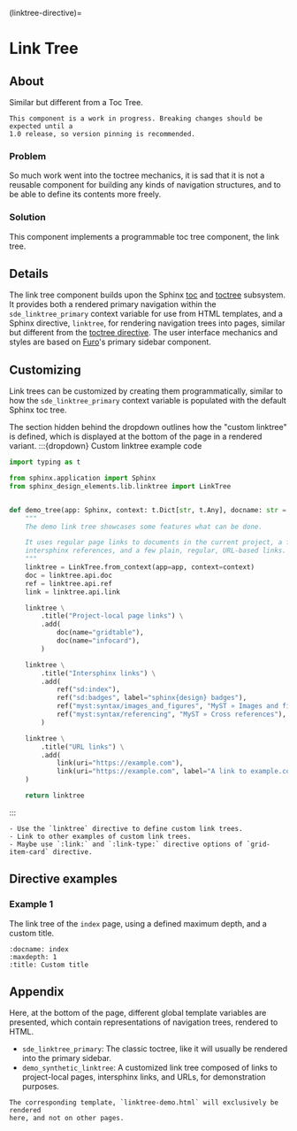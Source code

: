 (linktree-directive)=

# Link Tree


## About

Similar but different from a Toc Tree.

```{attention}
This component is a work in progress. Breaking changes should be expected until a
1.0 release, so version pinning is recommended.
```

### Problem

So much work went into the toctree mechanics, it is sad that it is not a reusable
component for building any kinds of navigation structures, and to be able to define
its contents more freely.

### Solution

This component implements a programmable toc tree component, the link tree.


## Details

The link tree component builds upon the Sphinx [toc] and [toctree] subsystem. It provides
both a rendered primary navigation within the `sde_linktree_primary` context variable
for use from HTML templates, and a Sphinx directive, `linktree`, for rendering
navigation trees into pages, similar but different from the [toctree directive]. The
user interface mechanics and styles are based on [Furo]'s primary sidebar component.


## Customizing

Link trees can be customized by creating them programmatically, similar to how
the `sde_linktree_primary` context variable is populated with the default Sphinx
toc tree.

The section hidden behind the dropdown outlines how the "custom linktree" is
defined, which is displayed at the bottom of the page in a rendered variant.
:::{dropdown} Custom linktree example code

```python
import typing as t

from sphinx.application import Sphinx
from sphinx_design_elements.lib.linktree import LinkTree


def demo_tree(app: Sphinx, context: t.Dict[str, t.Any], docname: str = None) -> LinkTree:
    """
    The demo link tree showcases some features what can be done.

    It uses regular page links to documents in the current project, a few
    intersphinx references, and a few plain, regular, URL-based links.
    """
    linktree = LinkTree.from_context(app=app, context=context)
    doc = linktree.api.doc
    ref = linktree.api.ref
    link = linktree.api.link

    linktree \
        .title("Project-local page links") \
        .add(
            doc(name="gridtable"),
            doc(name="infocard"),
        )

    linktree \
        .title("Intersphinx links") \
        .add(
            ref("sd:index"),
            ref("sd:badges", label="sphinx{design} badges"),
            ref("myst:syntax/images_and_figures", "MyST » Images and figures"),
            ref("myst:syntax/referencing", "MyST » Cross references"),
        )

    linktree \
        .title("URL links") \
        .add(
            link(uri="https://example.com"),
            link(uri="https://example.com", label="A link to example.com, using a custom label ⚽."),
    )

    return linktree
```
:::

```{todo}
- Use the `linktree` directive to define custom link trees.
- Link to other examples of custom link trees.
- Maybe use `:link:` and `:link-type:` directive options of `grid-item-card` directive.
```


## Directive examples

### Example 1

The link tree of the `index` page, using a defined maximum depth, and a custom title.
```{linktree}
:docname: index
:maxdepth: 1
:title: Custom title
```


## Appendix

Here, at the bottom of the page, different global template variables are presented,
which contain representations of navigation trees, rendered to HTML.

- `sde_linktree_primary`: The classic toctree, like it will usually be rendered
  into the primary sidebar.
- `demo_synthetic_linktree`: A customized link tree composed of links to project-local
  pages, intersphinx links, and URLs, for demonstration purposes.

```{hint}
The corresponding template, `linktree-demo.html` will exclusively be rendered
here, and not on other pages.
```

[Furo]: https://pradyunsg.me/furo/
[toctree directive]: https://www.sphinx-doc.org/en/master/usage/restructuredtext/directives.html#directive-toctree
[toc]: https://www.sphinx-doc.org/en/master/development/templating.html#toc
[toctree]: https://www.sphinx-doc.org/en/master/development/templating.html#toctree
